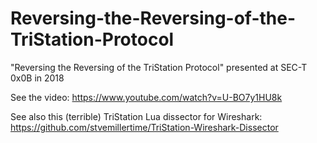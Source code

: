 # Reversing-the-Reversing-of-the-TriStation-Protocol
"Reversing the Reversing of the TriStation Protocol" presented at SEC-T 0x0B in 2018

See the video: https://www.youtube.com/watch?v=U-BO7y1HU8k

See also this (terrible) TriStation Lua dissector for Wireshark: https://github.com/stvemillertime/TriStation-Wireshark-Dissector 
